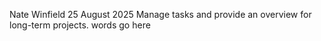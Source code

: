 Nate Winfield
25 August 2025
Manage tasks and provide an overview for long-term projects.
words go here